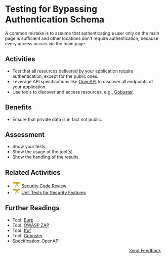 # Testing for Bypassing Authentication Schema

A common mistake is to assume that authenticating a user only on the main page is sufficient and other locations don't require authentication, because every access occurs via the main page.

## Activities

- Test that all resources delivered by your application require authentication, except for the public ones.
- Leverage API specifications like [OpenAPI](https://www.openapis.org/) to discover all endpoints of your application.
- Use tools to discover and access resources, e.g., [Gobuster](https://github.com/OJ/gobuster).

## Benefits

- Ensure that private data is in fact not public.

## Assessment

- Show your tests.
- Show the usage of the tool(s).
- Show the handling of the results.

## Related Activities

- [<img src="https://raw.githubusercontent.com/AppSecure-nrw/security-belts/assets/belt-img/02_security-belt-yellow.svg" width="25" />](#) [Security Code Review](../yellow/security-code-review.md)
- [<img src="https://raw.githubusercontent.com/AppSecure-nrw/security-belts/assets/belt-img/02_security-belt-yellow.svg" width="25" />](#) [Unit Tests for Security Features](../yellow/unit-tests-for-security-features.md)

## Further Readings

- Tool: [Burp](https://portswigger.net/burp)
- Tool: [OWASP ZAP](https://www.zaproxy.org/)
- Tool: [ffuf](https://github.com/ffuf/ffuf)
- Tool: [Gobuster](https://github.com/OJ/gobuster)
- Specification: [OpenAPI](https://www.openapis.org/)

<p align="right"><a href="https://www.surveymonkey.de/r/MNWNVRB">Send Feedback</a></p>
